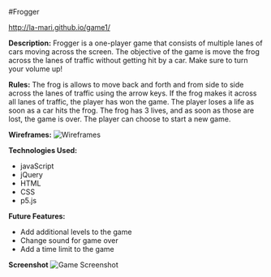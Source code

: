 #Frogger

<http://la-mari.github.io/game1/>

**Description:**
Frogger is a one-player game that consists of multiple lanes of cars moving across the screen. The objective of the game is move the frog across the lanes of traffic without getting hit by a car. Make sure to turn your volume up!

**Rules:**
The frog is allows to move back and forth and from side to side across the lanes of traffic using the arrow keys. If the frog makes it across all lanes of traffic, the player has won the game. The player loses a life as soon as a car hits the frog. The frog has 3 lives, and as soon as those are lost, the game is over. The player can choose to start a new game.

**Wireframes:**
![Wireframes](http://i.imgur.com/0pTnDq2.png "Frogger WireFrame")

**Technologies Used:**
<ul>
	<li>javaScript</li>
	<li>jQuery</li>
	<li>HTML</li>
	<li>CSS</li>
	<li>p5.js</li>
</ul>

**Future Features:**
<ul>
	<li>Add additional levels to the game</li>
	<li>Change sound for game over</li>
	<li>Add a time limit to the game</li>
</ul>

**Screenshot**
![Game Screenshot](http://i.imgur.com/JuXpF2E.png "Frogger App Screenshot")

